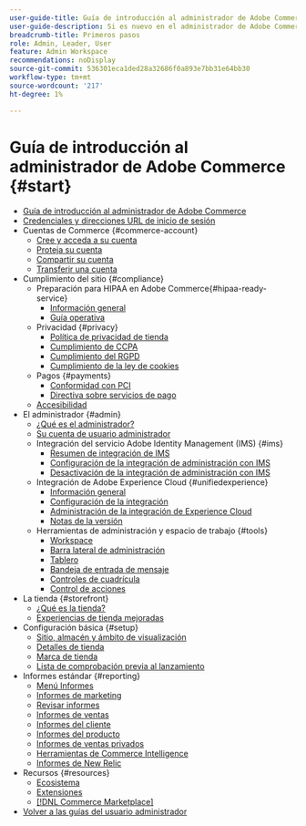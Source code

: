 ```yaml
---
user-guide-title: Guía de introducción al administrador de Adobe Commerce
user-guide-description: Si es nuevo en el administrador de Adobe Commerce o Magento Open Source, descubra los recursos del ecosistema  [!DNL Commerce] y siga el recorrido del cliente para explorar su tienda y obtener información sobre las funciones de administración clave.
breadcrumb-title: Primeros pasos
role: Admin, Leader, User
feature: Admin Workspace
recommendations: noDisplay
source-git-commit: 536301eca1ded28a32686f0a893e7bb31e64bb30
workflow-type: tm+mt
source-wordcount: '217'
ht-degree: 1%

---
```



# Guía de introducción al administrador de Adobe Commerce {#start}

+ [Guía de introducción al administrador de Adobe Commerce](guide-overview.md)
+ [Credenciales y direcciones URL de inicio de sesión](login-urls.md)
+ Cuentas de Commerce {#commerce-account}
   + [Cree y acceda a su cuenta](commerce-account-create.md)
   + [Proteja su cuenta](commerce-account-secure.md)
   + [Compartir su cuenta](commerce-account-share.md)
   + [Transferir una cuenta](commerce-account-transfer.md)
+ Cumplimiento del sitio {#compliance}
   + Preparación para HIPAA en Adobe Commerce{#hipaa-ready-service}
      + [Información general](hipaa/overview.md)
      + [Guía operativa](hipaa/operations.md)
   + Privacidad {#privacy}
      + [Política de privacidad de tienda](privacy-policy.md)
      + [Cumplimiento de CCPA](compliance-ccpa.md)
      + [Cumplimiento del RGPD](compliance-gdpr.md)
      + [Cumplimiento de la ley de cookies](compliance-cookie-law.md)
   + Pagos {#payments}
      + [Conformidad con PCI](compliance-pci.md)
      + [Directiva sobre servicios de pago](compliance-payment-services-directive.md)
   + [Accesibilidad](navigation-accessibility.md)
+ El administrador {#admin}
   + [¿Qué es el administrador?](admin.md)
   + [Su cuenta de usuario administrador](admin-signin.md)
   + Integración del servicio Adobe Identity Management (IMS) {#ims}
      + [Resumen de integración de IMS](adobe-ims-integration-overview.md)
      + [Configuración de la integración de administración con IMS](adobe-ims-config.md)
      + [Desactivación de la integración de administración con IMS](adobe-ims-disable.md)
   + Integración de Adobe Experience Cloud {#unifiedexperience}
      + [Información general](admin-unified-experience-integration-overview.md)
      + [Configuración de la integración](admin-unified-experience-integration-configure.md)
      + [Administración de la integración de Experience Cloud](admin-unified-experience-integration-manage.md)
      + [Notas de la versión](admin-unified-experience-release-notes.md)
   + Herramientas de administración y espacio de trabajo {#tools}
      + [Workspace](admin-workspace.md)
      + [Barra lateral de administración](admin-menu.md)
      + [Tablero](admin-dashboard.md)
      + [Bandeja de entrada de mensaje](admin-message-inbox.md)
      + [Controles de cuadrícula](admin-grid-controls.md)
      + [Control de acciones](admin-actions-control.md)
+ La tienda {#storefront}
   + [¿Qué es la tienda?](storefront.md)
   + [Experiencias de tienda mejoradas](enhanced-experiences.md)
+ Configuración básica {#setup}
   + [Sitio, almacén y ámbito de visualización](websites-stores-views.md)
   + [Detalles de tienda](store-details.md)
   + [Marca de tienda](storefront-branding.md)
   + [Lista de comprobación previa al lanzamiento](prelaunch-checklist.md)
+ Informes estándar {#reporting}
   + [Menú Informes](reports-menu.md)
   + [Informes de marketing](marketing-reports.md)
   + [Revisar informes](review-reports.md)
   + [Informes de ventas](sales-reports.md)
   + [Informes del cliente](customer-reports.md)
   + [Informes del producto](product-reports.md)
   + [Informes de ventas privados](private-sales-reports.md)
   + [Herramientas de Commerce Intelligence](business-intelligence.md)
   + [Informes de New Relic](new-relic-reporting.md)
+ Recursos {#resources}
   + [Ecosistema](resources.md)
   + [Extensiones](extensions.md)
   + [[!DNL Commerce Marketplace]](commerce-marketplace.md)
+ [Volver a las guías del usuario administrador](https://experienceleague.adobe.com/en/docs/commerce-admin/user-guides/home)

